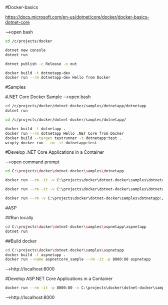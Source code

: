 #Docker-basics

https://docs.microsoft.com/en-us/dotnet/core/docker/docker-basics-dotnet-core

-->open bash

```bash
cd /c/projects/docker

dotnet new console
dotnet run

dotnet publish -c Release -o out

docker build -t dotnetapp-dev .
docker run --rm dotnetapp-dev Hello from Docker
```




#Samples

#.NET Core Docker Sample
-->open bash

```bash
cd /c/projects/docker/dotnet-docker/samples/dotnetapp/dotnetapp
dotnet run

cd /c/projects/docker/dotnet-docker/samples/dotnetapp/

docker build -t dotnetapp .
docker run --rm dotnetapp Hello .NET Core from Docker
docker build --target testrunner -t dotnetapp:test .
winpty docker run --rm -it dotnetapp:test
```




#Develop .NET Core Applications in a Container

-->open command prompt

```bash
cd C:\projects\docker\dotnet-docker\samples\dotnetapp

docker run --rm -it -v C:\projects\docker\dotnet-docker\samples\dotnetapp:/app/ -w /app/tests microsoft/dotnet:2.1-sdk dotnet watch run

docker run --rm -it -v C:\projects\docker\dotnet-docker\samples\dotnetapp:/app/ -w /app/tests microsoft/dotnet:2.1-sdk dotnet watch test

docker run --rm -v C:\projects\docker\dotnet-docker\samples\dotnetapp:/app -w /app/dotnetapp microsoft/dotnet:2.1-sdk dotnet publish -c Release -o out
```




#ASP

##Run locally
```bash
cd C:\projects\docker\dotnet-docker\samples\aspnetapp\aspnetapp
dotnet run
```



##Build docker
```bash
cd C:\projects\docker\dotnet-docker\samples\aspnetapp
docker build -t aspnetapp .
docker run --name aspnetcore_sample --rm -it -p 8000:80 aspnetapp
```


-->http://localhost:8000

#Develop ASP.NET Core Applications in a Container

```bash
docker run --rm -it -p 8000:80 -v C:\projects\docker\dotnet-docker\samples\aspnetapp:/app/ -w /app/aspnetapp microsoft/dotnet:2.1-sdk dotnet watch run
```


-->http://localhost:8000